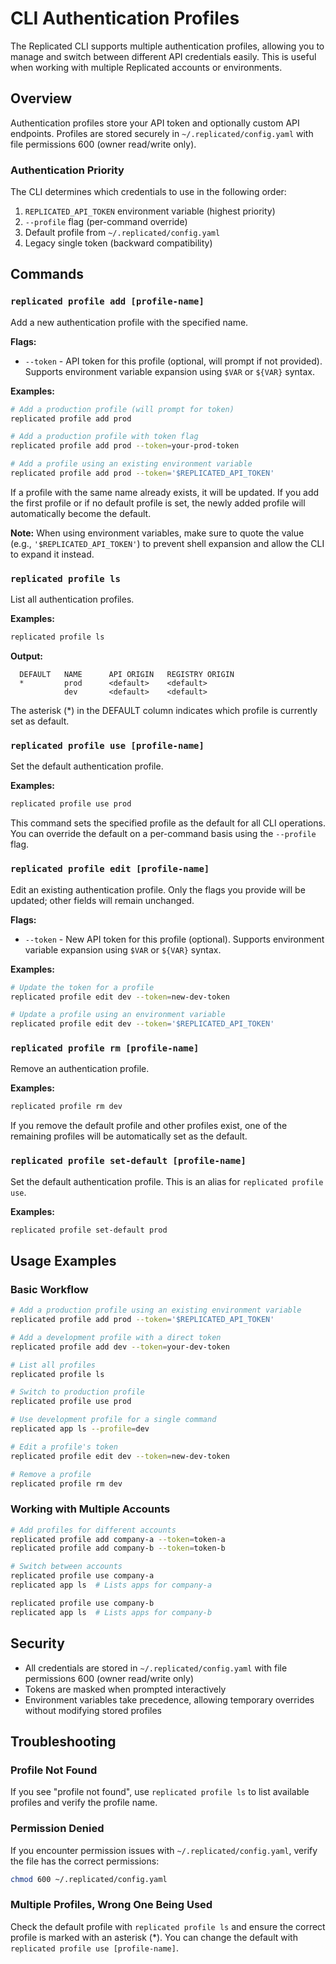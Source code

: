 # CLI Authentication Profiles

The Replicated CLI supports multiple authentication profiles, allowing you to manage and switch between different API credentials easily. This is useful when working with multiple Replicated accounts or environments.

## Overview

Authentication profiles store your API token and optionally custom API endpoints. Profiles are stored securely in `~/.replicated/config.yaml` with file permissions 600 (owner read/write only).

### Authentication Priority

The CLI determines which credentials to use in the following order:

1. `REPLICATED_API_TOKEN` environment variable (highest priority)
2. `--profile` flag (per-command override)
3. Default profile from `~/.replicated/config.yaml`
4. Legacy single token (backward compatibility)

## Commands

### `replicated profile add [profile-name]`

Add a new authentication profile with the specified name.

**Flags:**
- `--token` - API token for this profile (optional, will prompt if not provided). Supports environment variable expansion using `$VAR` or `${VAR}` syntax.

**Examples:**

```bash
# Add a production profile (will prompt for token)
replicated profile add prod

# Add a production profile with token flag
replicated profile add prod --token=your-prod-token

# Add a profile using an existing environment variable
replicated profile add prod --token='$REPLICATED_API_TOKEN'
```

If a profile with the same name already exists, it will be updated. If you add the first profile or if no default profile is set, the newly added profile will automatically become the default.

**Note:** When using environment variables, make sure to quote the value (e.g., `'$REPLICATED_API_TOKEN'`) to prevent shell expansion and allow the CLI to expand it instead.

### `replicated profile ls`

List all authentication profiles.

**Examples:**

```bash
replicated profile ls
```

**Output:**

```
  DEFAULT   NAME      API ORIGIN   REGISTRY ORIGIN
  *         prod      <default>    <default>
            dev       <default>    <default>
```

The asterisk (*) in the DEFAULT column indicates which profile is currently set as default.

### `replicated profile use [profile-name]`

Set the default authentication profile.

**Examples:**

```bash
replicated profile use prod
```

This command sets the specified profile as the default for all CLI operations. You can override the default on a per-command basis using the `--profile` flag.

### `replicated profile edit [profile-name]`

Edit an existing authentication profile. Only the flags you provide will be updated; other fields will remain unchanged.

**Flags:**
- `--token` - New API token for this profile (optional). Supports environment variable expansion using `$VAR` or `${VAR}` syntax.

**Examples:**

```bash
# Update the token for a profile
replicated profile edit dev --token=new-dev-token

# Update a profile using an environment variable
replicated profile edit dev --token='$REPLICATED_API_TOKEN'
```

### `replicated profile rm [profile-name]`

Remove an authentication profile.

**Examples:**

```bash
replicated profile rm dev
```

If you remove the default profile and other profiles exist, one of the remaining profiles will be automatically set as the default.

### `replicated profile set-default [profile-name]`

Set the default authentication profile. This is an alias for `replicated profile use`.

**Examples:**

```bash
replicated profile set-default prod
```

## Usage Examples

### Basic Workflow

```bash
# Add a production profile using an existing environment variable
replicated profile add prod --token='$REPLICATED_API_TOKEN'

# Add a development profile with a direct token
replicated profile add dev --token=your-dev-token

# List all profiles
replicated profile ls

# Switch to production profile
replicated profile use prod

# Use development profile for a single command
replicated app ls --profile=dev

# Edit a profile's token
replicated profile edit dev --token=new-dev-token

# Remove a profile
replicated profile rm dev
```

### Working with Multiple Accounts

```bash
# Add profiles for different accounts
replicated profile add company-a --token=token-a
replicated profile add company-b --token=token-b

# Switch between accounts
replicated profile use company-a
replicated app ls  # Lists apps for company-a

replicated profile use company-b
replicated app ls  # Lists apps for company-b
```

## Security

- All credentials are stored in `~/.replicated/config.yaml` with file permissions 600 (owner read/write only)
- Tokens are masked when prompted interactively
- Environment variables take precedence, allowing temporary overrides without modifying stored profiles

## Troubleshooting

### Profile Not Found

If you see "profile not found", use `replicated profile ls` to list available profiles and verify the profile name.

### Permission Denied

If you encounter permission issues with `~/.replicated/config.yaml`, verify the file has the correct permissions:

```bash
chmod 600 ~/.replicated/config.yaml
```

### Multiple Profiles, Wrong One Being Used

Check the default profile with `replicated profile ls` and ensure the correct profile is marked with an asterisk (*). You can change the default with `replicated profile use [profile-name]`.
